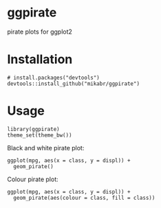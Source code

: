 # ggpirate
pirate plots for ggplot2

# Installation
```
# install.packages("devtools")
devtools::install_github("mikabr/ggpirate")
```

# Usage

```
library(ggpirate)
theme_set(theme_bw())
```

Black and white pirate plot:
```
ggplot(mpg, aes(x = class, y = displ)) +
  geom_pirate()
```

Colour pirate plot:
```
ggplot(mpg, aes(x = class, y = displ)) +
  geom_pirate(aes(colour = class, fill = class))
```
